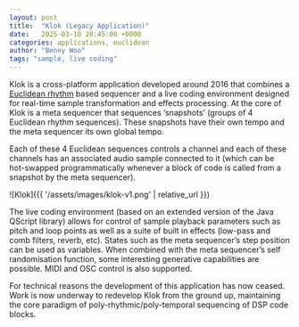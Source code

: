 ```yaml
---
layout: post
title:  "Klok (Legacy Application)"
date:   2025-03-10 20:45:00 +0000
categories: applications, euclidean
author: "Benny Woo"
tags: "sample, live coding"
---
```


Klok is a cross-platform application developed around 2016 that combines a [Euclidean rhythm](https://en.wikipedia.org/wiki/Euclidean_rhythm) based sequencer and a live coding environment designed for real-time sample transformation and effects processing. At the core of Klok is a meta sequencer that sequences ‘snapshots’ (groups of 4 Euclidean rhythm sequences). These snapshots have their own tempo and the meta sequencer its own global tempo.

Each of these 4 Euclidean sequences controls a channel and each of these channels has an associated audio sample connected to it (which can be hot-swapped programmatically whenever a block of code is called from a snapshot by the meta sequencer).

![Klok]({{ '/assets/images/klok-v1.png' | relative_url }})

The live coding environment (based on an extended version of the Java QScript library) allows for control of sample playback parameters such as pitch and loop points as well as a suite of built in effects (low-pass and comb filters, reverb, etc). States such as the meta sequencer’s step position can be used as variables. When combined with the meta sequencer’s self randomisation function, some interesting generative capabilities are possible. MIDI and OSC control is also supported.

For technical reasons the development of this application has now ceased. Work is now underway to redevelop Klok from the ground up, maintaining the core paradigm of poly-rhythmic/poly-temporal sequencing of DSP code blocks.